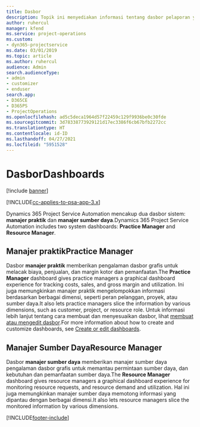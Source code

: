 ```yaml
---
title: Dasbor
description: Topik ini menyediakan informasi tentang dasbor pelaporan yang disertakan di Dynamics 365 Project Service Automation.
author: ruhercul
manager: kfend
ms.service: project-operations
ms.custom:
- dyn365-projectservice
ms.date: 03/01/2019
ms.topic: article
ms.author: ruhercul
audience: Admin
search.audienceType:
- admin
- customizer
- enduser
search.app:
- D365CE
- D365PS
- ProjectOperations
ms.openlocfilehash: ad5c5deca1964d57f22459c129f9936be0c30fde
ms.sourcegitcommit: 3d78338773929121d17ec3386f6cb67bfb2272cc
ms.translationtype: HT
ms.contentlocale: id-ID
ms.lasthandoff: 04/27/2021
ms.locfileid: "5951528"
---
```

# <a name="dashboards"></a><span data-ttu-id="3b833-103">Dasbor</span><span class="sxs-lookup"><span data-stu-id="3b833-103">Dashboards</span></span>

[!include [banner](../includes/psa-now-project-operations.md)]

[!INCLUDE[cc-applies-to-psa-app-3.x](../includes/cc-applies-to-psa-app-3x.md)]

<span data-ttu-id="3b833-104">Dynamics 365 Project Service Automation mencakup dua dasbor sistem: **manajer praktik** dan **manajer sumber daya**.</span><span class="sxs-lookup"><span data-stu-id="3b833-104">Dynamics 365 Project Service Automation includes two system dashboards: **Practice Manager** and **Resource Manager**.</span></span>

## <a name="practice-manager"></a><span data-ttu-id="3b833-105">Manajer praktik</span><span class="sxs-lookup"><span data-stu-id="3b833-105">Practice Manager</span></span> 

<span data-ttu-id="3b833-106">Dasbor **manajer praktik** memberikan pengalaman dasbor grafis untuk melacak biaya, penjualan, dan margin kotor dan pemanfaatan.</span><span class="sxs-lookup"><span data-stu-id="3b833-106">The **Practice Manager** dashboard gives practice managers a graphical dashboard experience for tracking costs, sales, and gross margin and utilization.</span></span> <span data-ttu-id="3b833-107">Ini juga memungkinkan manajer praktik mengelompokkan informasi berdasarkan berbagai dimensi, seperti peran pelanggan, proyek, atau sumber daya.</span><span class="sxs-lookup"><span data-stu-id="3b833-107">It also lets practice managers slice the information by various dimensions, such as customer, project, or resource role.</span></span> <span data-ttu-id="3b833-108">Untuk informasi lebih lanjut tentang cara membuat dan menyesuaikan dasbor, lihat [membuat atau mengedit dasbor](/dynamics365/customerengagement/on-premises/customize/create-edit-dashboards).</span><span class="sxs-lookup"><span data-stu-id="3b833-108">For more information about how to create and customize dashboards, see [Create or edit dashboards](/dynamics365/customerengagement/on-premises/customize/create-edit-dashboards).</span></span>

## <a name="resource-manager"></a><span data-ttu-id="3b833-109">Manajer Sumber Daya</span><span class="sxs-lookup"><span data-stu-id="3b833-109">Resource Manager</span></span> 

<span data-ttu-id="3b833-110">Dasbor **manajer sumber daya** memberikan manajer sumber daya pengalaman dasbor grafis untuk memantau permintaan sumber daya, dan kebutuhan dan pemanfaatan sumber daya.</span><span class="sxs-lookup"><span data-stu-id="3b833-110">The **Resource Manager** dashboard gives resource managers a graphical dashboard experience for monitoring resource requests, and resource demand and utilization.</span></span> <span data-ttu-id="3b833-111">Hal ini juga memungkinkan manajer sumber daya memotong informasi yang dipantau dengan berbagai dimensi.</span><span class="sxs-lookup"><span data-stu-id="3b833-111">It also lets resource managers slice the monitored information by various dimensions.</span></span>


[!INCLUDE[footer-include](../includes/footer-banner.md)]